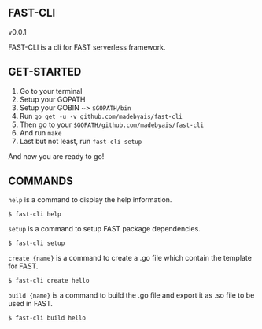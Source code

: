 FAST-CLI
--------

v0.0.1

FAST-CLI is a cli for FAST serverless framework.

## GET-STARTED

1. Go to your terminal
2. Setup your GOPATH
3. Setup your GOBIN ~> `$GOPATH/bin`
4. Run `go get -u -v github.com/madebyais/fast-cli`
5. Then go to your `$GOPATH/github.com/madebyais/fast-cli`
6. And run `make`
7. Last but not least, run `fast-cli setup`

And now you are ready to go!

## COMMANDS

`help` is a command to display the help information.

```
$ fast-cli help
```

`setup` is a command to setup FAST package dependencies.

```
$ fast-cli setup
```

`create {name}` is a command to create a .go file which contain the template for FAST.

```
$ fast-cli create hello
```

`build {name}` is a command to build the .go file and export it as .so file to be used in FAST.

```
$ fast-cli build hello
```

